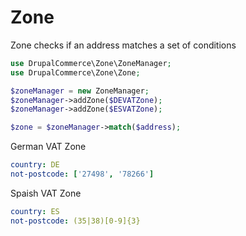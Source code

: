 Zone
====

Zone checks if an address matches a set of conditions

```php
use DrupalCommerce\Zone\ZoneManager;
use DrupalCommerce\Zone\Zone;

$zoneManager = new ZoneManager;
$zoneManager->addZone($DEVATZone);
$zoneManager->addZone($ESVATZone);

$zone = $zoneManager->match($address);
```
German VAT Zone
```yaml
country: DE
not-postcode: ['27498', '78266']
```

Spaish VAT Zone
```yaml
country: ES
not-postcode: (35|38)[0-9]{3}
```
